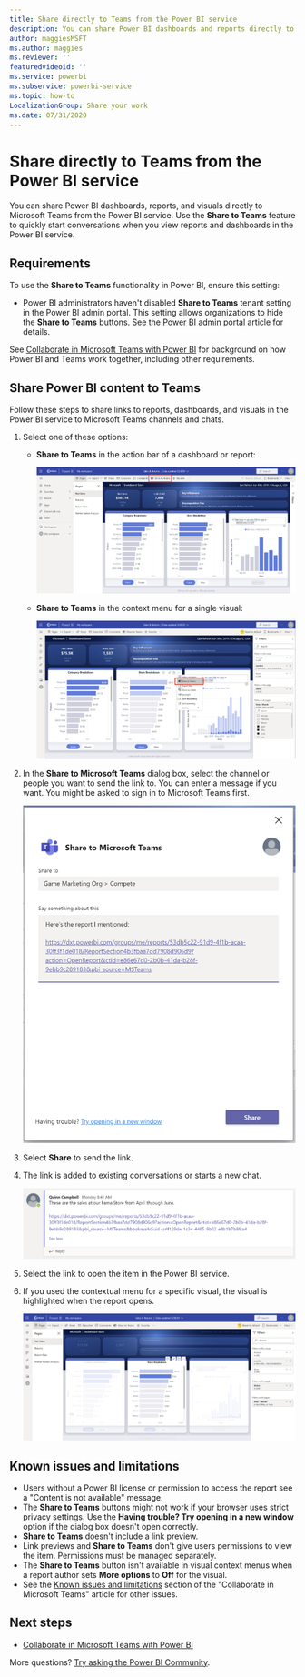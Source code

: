 ```yaml
---
title: Share directly to Teams from the Power BI service
description: You can share Power BI dashboards and reports directly to Microsoft Teams from the Power BI service.
author: maggiesMSFT
ms.author: maggies
ms.reviewer: ''
featuredvideoid: ''
ms.service: powerbi
ms.subservice: powerbi-service
ms.topic: how-to
LocalizationGroup: Share your work
ms.date: 07/31/2020
---
```


# Share directly to Teams from the Power BI service

You can share Power BI dashboards, reports, and visuals directly to Microsoft Teams from the Power BI service. Use the **Share to Teams** feature to quickly start conversations when you view reports and dashboards in the Power BI service.

## Requirements

To use the **Share to Teams** functionality in Power BI, ensure this setting:

- Power BI administrators haven't disabled **Share to Teams** tenant setting in the Power BI admin portal. This setting allows organizations to hide the **Share to Teams** buttons. See the [Power BI admin portal](../admin/service-admin-portal.md#share-to-teams-tenant-setting) article for details.

See [Collaborate in Microsoft Teams with Power BI](service-collaborate-microsoft-teams.md) for background on how Power BI and Teams work together, including other requirements.

## Share Power BI content to Teams

Follow these steps to share links to reports, dashboards, and visuals in the Power BI service to Microsoft Teams channels and chats.

1. Select one of these options:

   * **Share to Teams** in the action bar of a dashboard or report:

       ![Screenshot of Share to Teams button in the action bar.](media/service-share-report-teams/service-teams-share-to-teams-action-bar-button.png)
    
   * **Share to Teams** in the context menu for a single visual:
    
      ![Screenshot of Share to Teams button in a visual contextual menu.](media/service-share-report-teams/service-teams-share-to-teams-visual-context-menu.png)

1. In the **Share to Microsoft Teams** dialog box, select the channel or people you want to send the link to. You can enter a message if you want. You might be asked to sign in to Microsoft Teams first.

    ![Screenshot of Share to Microsoft Teams dialog box with information and message.](media/service-share-report-teams/service-teams-share-to-teams-dialog.png)

1. Select **Share** to send the link.
    
1. The link is added to existing conversations or starts a new chat.

    ![Screenshot of Microsoft Teams conversation with link to a Power BI item.](media/service-share-report-teams/service-teams-share-to-teams-deep-link.png)

1. Select the link to open the item in the Power BI service.

1. If you used the contextual menu for a specific visual, the visual is highlighted when the report opens.

    ![Screenshot of Power BI report opened with a specific visual highlighted.](media/service-share-report-teams/service-teams-share-to-teams-spotlight-visual.png)


## Known issues and limitations

- Users without a Power BI license or permission to access the report see a "Content is not available" message.
- The **Share to Teams** buttons might not work if your browser uses strict privacy settings. Use the **Having trouble? Try opening in a new window** option if the dialog box doesn't open correctly.
- **Share to Teams** doesn't include a link preview.
- Link previews and **Share to Teams** don't give users permissions to view the item. Permissions must be managed separately.
- The **Share to Teams** button isn't available in visual context menus when a report author sets **More options** to **Off** for the visual.
- See the [Known issues and limitations](service-collaborate-microsoft-teams.md#known-issues-and-limitations) section of the "Collaborate in Microsoft Teams" article for other issues.

## Next steps

- [Collaborate in Microsoft Teams with Power BI](service-collaborate-microsoft-teams.md)

More questions? [Try asking the Power BI Community](https://community.powerbi.com/).
